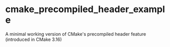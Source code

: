 # cmake_precompiled_header_example
A minimal working version of CMake's precompiled header feature (introduced in CMake 3.16)
